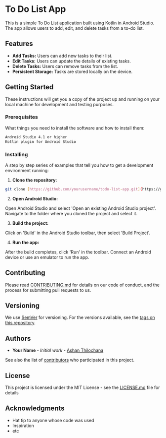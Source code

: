 # To Do List App

This is a simple To Do List application built using Kotlin in Android Studio. The app allows users to add, edit, and delete tasks from a to-do list.

## Features

- **Add Tasks:** Users can add new tasks to their list.
- **Edit Tasks:** Users can update the details of existing tasks.
- **Delete Tasks:** Users can remove tasks from the list.
- **Persistent Storage:** Tasks are stored locally on the device.

## Getting Started

These instructions will get you a copy of the project up and running on your local machine for development and testing purposes.

### Prerequisites

What things you need to install the software and how to install them:

```bash
Android Studio 4.1 or higher
Kotlin plugin for Android Studio
```

### Installing

A step by step series of examples that tell you how to get a development environment running:

1. **Clone the repository:**

```bash
git clone [https://github.com/yourusername/todo-list-app.git](https://github.com/ashanthilochana/To-Do-List-App.git)
```

2. **Open Android Studio:**

Open Android Studio and select 'Open an existing Android Studio project'. Navigate to the folder where you cloned the project and select it.

3. **Build the project:**

Click on 'Build' in the Android Studio toolbar, then select 'Build Project'.

4. **Run the app:**

After the build completes, click 'Run' in the toolbar. Connect an Android device or use an emulator to run the app.

## Contributing

Please read [CONTRIBUTING.md](https://github.com/ashanthilochana/To-Do-List-App/CONTRIBUTING.md) for details on our code of conduct, and the process for submitting pull requests to us.

## Versioning

We use [SemVer](http://semver.org/) for versioning. For the versions available, see the [tags on this repository](https://github.com/ashanthilochana/To-Do-List-App/tags).

## Authors

* **Your Name** - *Initial work* - [Ashan Thilochana](https://github.com/ashanthilochana)

See also the list of [contributors](https://github.com/ashanthilochana/To-Do-List-App/contributors) who participated in this project.

## License

This project is licensed under the MIT License - see the [LICENSE.md](LICENSE.md) file for details

## Acknowledgments

- Hat tip to anyone whose code was used
- Inspiration
- etc

